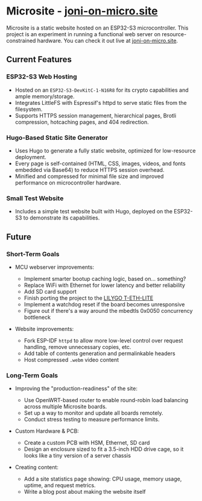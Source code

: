 # Microsite - [joni-on-micro.site](https://joni-on-micro.site)

Microsite is a static website hosted on an ESP32-S3 microcontroller. This
project is an experiment in running a functional web server on
resource-constrained hardware. You can check it out live at
[joni-on-micro.site](https://joni-on-micro.site).

## Current Features

### ESP32-S3 Web Hosting

- Hosted on an `ESP32-S3-DevKitC-1-N16R8` for its crypto capabilities and ample
  memory/storage.
- Integrates LittleFS with Espressif's httpd to serve static files from the
  filesystem.
- Supports HTTPS session management, hierarchical pages, Brotli compression,
  hotcaching pages, and 404 redirection.

### Hugo-Based Static Site Generator

- Uses Hugo to generate a fully static website, optimized for low-resource
  deployment.
- Every page is self-contained (HTML, CSS, images, videos, and fonts embedded
  via Base64) to reduce HTTPS session overhead.
- Minified and compressed for minimal file size and improved performance on
  microcontroller hardware.

### Small Test Website

- Includes a simple test website built with Hugo, deployed on the ESP32-S3 to
  demonstrate its capabilities.

## Future

### Short-Term Goals

- MCU webserver improvements:

  - Implement smarter bootup caching logic, based on... something?
  - Replace WiFi with Ethernet for lower latency and better reliability
  - Add SD card support
  - Finish porting the project to the
    [LILYGO T-ETH-LITE](https://lilygo.cc/products/t-eth-lite)
  - Implement a watchdog reset if the board becomes unresponsive
  - Figure out if there's a way around the mbedtls 0x0050 concurrency bottleneck

- Website improvements:

  - Fork ESP-IDF `httpd` to allow more low-level control over request handling,
    remove unnecessary copies, etc.
  - Add table of contents generation and permalinkable headers
  - Host compressed `.webm` video content

### Long-Term Goals

- Improving the "production-readiness" of the site:

  - Use OpenWRT-based router to enable round-robin load balancing across
    multiple Microsite boards.
  - Set up a way to monitor and update all boards remotely.
  - Conduct stress testing to measure performance limits.

- Custom Hardware & PCB:

  - Create a custom PCB with HSM, Ethernet, SD card
  - Design an enclosure sized to fit a 3.5-inch HDD drive cage, so it looks like
    a tiny version of a server chassis

- Creating content:
  - Add a site statistics page showing: CPU usage, memory usage, uptime, and
    request metrics.
  - Write a blog post about making the website itself
